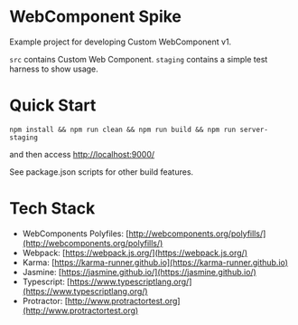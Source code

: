 WebComponent Spike
==================

Example project for developing Custom WebComponent v1.

`src` contains Custom Web Component.
`staging` contains a simple test harness to show usage.

# Quick Start

    npm install && npm run clean && npm run build && npm run server-staging

and then access [http://localhost:9000/](http://localhost:9000/)

See package.json scripts for other build features.

# Tech Stack

* WebComponents Polyfiles: [http://webcomponents.org/polyfills/](http://webcomponents.org/polyfills/)
* Webpack: [https://webpack.js.org/](https://webpack.js.org/)
* Karma: [https://karma-runner.github.io](https://karma-runner.github.io)
* Jasmine: [https://jasmine.github.io/](https://jasmine.github.io/)
* Typescript: [https://www.typescriptlang.org/](https://www.typescriptlang.org/)
* Protractor: [http://www.protractortest.org](http://www.protractortest.org)
